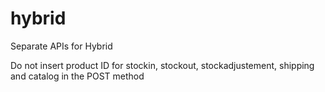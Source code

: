 # hybrid
Separate APIs for Hybrid

Do not insert product ID for stockin, stockout, stockadjustement, shipping and catalog in the POST method
